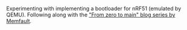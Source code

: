 Experimenting with implementing a bootloader for nRF51 (emulated by QEMU). Following along with the ["From zero to main" blog series by Memfault](https://interrupt.memfault.com/tag/zero-to-main/).